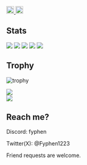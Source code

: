 <p align="left">
  <a href="https://github.com/Fyphen1223">
    <img height="20" src="https://komarev.com/ghpvc/?username=Fyphen1223" />
  </a>
  <a href="https://github.com/Fyphen1223">
    <img height="20" src="https://img.shields.io/github/followers/Fyphen1223?label=follow&logo=github&style=flat" />
  </a>
</p>

## Stats
![](http://github-profile-summary-cards.vercel.app/api/cards/profile-details?username=Fyphen1223&theme=gruvbox)
![](http://github-profile-summary-cards.vercel.app/api/cards/repos-per-language?username=Fyphen1223&theme=gruvbox)
![](http://github-profile-summary-cards.vercel.app/api/cards/most-commit-language?username=Fyphen1223&theme=gruvbox)
![](http://github-profile-summary-cards.vercel.app/api/cards/stats?username=Fyphen1223&theme=gruvbox)
![](http://github-profile-summary-cards.vercel.app/api/cards/productive-time?username=Fyphen1223&theme=gruvbox&utcOffset=9)

## Trophy
![trophy](https://github-profile-trophy.vercel.app/?username=Fyphen1223&theme=gruvbox)


<img align="center" src="https://github-readme-stats.vercel.app/api?username=Fyphen1223&count_private=true&show_icons=true&theme=yeblu" />

<br>

<img align="center" src="https://github-readme-stats.vercel.app/api/top-langs/?username=Fyphen1223&theme=yeblu&layout=donut" />


## Reach me?

Discord: fyphen

Twitter(X): @Fyphen1223

Friend requests are welcome.
